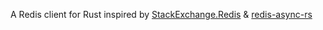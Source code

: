A Redis client for Rust inspired by [StackExchange.Redis](https://github.com/StackExchange/StackExchange.Redis)
& [redis-async-rs](https://github.com/benashford/redis-async-rs)